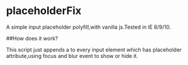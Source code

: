 # placeholderFix

A simple input placeholder polyfill,with vanilla js.Tested in IE 8/9/10.

##How does it work?

This script just appends a <span class="_fake_placeholder_"> to every input element which has placeholder attribute,using focus and blur event to show or hide it.
